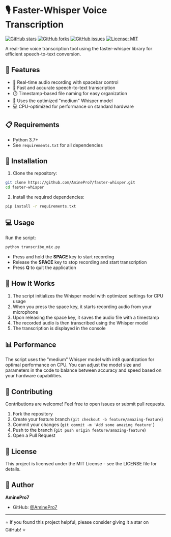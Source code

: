 # 🎙️ Faster-Whisper Voice Transcription

[![GitHub stars](https://img.shields.io/github/stars/AminePro7/faster-whisper?style=social)](https://github.com/AminePro7/faster-whisper/stargazers)
[![GitHub forks](https://img.shields.io/github/forks/AminePro7/faster-whisper?style=social)](https://github.com/AminePro7/faster-whisper/network/members)
[![GitHub issues](https://img.shields.io/github/issues/AminePro7/faster-whisper)](https://github.com/AminePro7/faster-whisper/issues)
[![License: MIT](https://img.shields.io/badge/License-MIT-yellow.svg)](https://opensource.org/licenses/MIT)

A real-time voice transcription tool using the faster-whisper library for efficient speech-to-text conversion.

## 🚀 Features

- 🎤 Real-time audio recording with spacebar control
- 📝 Fast and accurate speech-to-text transcription
- ⏱️ Timestamp-based file naming for easy organization
- 🧠 Uses the optimized "medium" Whisper model
- 💻 CPU-optimized for performance on standard hardware

## 📋 Requirements

- Python 3.7+
- See `requirements.txt` for all dependencies

## 🔧 Installation

1. Clone the repository:
```bash
git clone https://github.com/AminePro7/faster-whisper.git
cd faster-whisper
```

2. Install the required dependencies:
```bash
pip install -r requirements.txt
```

## 💻 Usage

Run the script:
```bash
python transcribe_mic.py
```

- Press and hold the **SPACE** key to start recording
- Release the **SPACE** key to stop recording and start transcription
- Press **Q** to quit the application

## 🧪 How It Works

1. The script initializes the Whisper model with optimized settings for CPU usage
2. When you press the space key, it starts recording audio from your microphone
3. Upon releasing the space key, it saves the audio file with a timestamp
4. The recorded audio is then transcribed using the Whisper model
5. The transcription is displayed in the console

## 📊 Performance

The script uses the "medium" Whisper model with int8 quantization for optimal performance on CPU. You can adjust the model size and parameters in the code to balance between accuracy and speed based on your hardware capabilities.

## 🤝 Contributing

Contributions are welcome! Feel free to open issues or submit pull requests.

1. Fork the repository
2. Create your feature branch (`git checkout -b feature/amazing-feature`)
3. Commit your changes (`git commit -m 'Add some amazing feature'`)
4. Push to the branch (`git push origin feature/amazing-feature`)
5. Open a Pull Request

## 📜 License

This project is licensed under the MIT License - see the LICENSE file for details.

## 👤 Author

**AminePro7**

- GitHub: [@AminePro7](https://github.com/AminePro7)

---

⭐️ If you found this project helpful, please consider giving it a star on GitHub! ⭐️ 